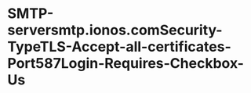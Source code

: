 # SMTP-serversmtp.ionos.comSecurity-TypeTLS-Accept-all-certificates-Port587Login-Requires-Checkbox-Us